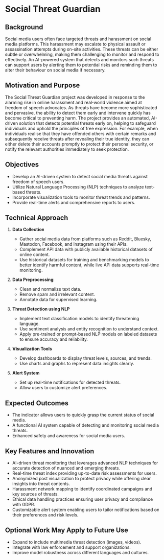 # Social Threat Guardian

## Background
Social media users often face targeted threats and harassment on social media platforms. This harassment may escalate to physical assault or assassination attempts during on-site activities. These threats can be either subtle or overwhelming, making them challenging to monitor and respond to effectively. An AI-powered system that detects and monitors such threats can support users by alerting them to potential risks and reminding them to alter their behaviour on social media if necessary.

## Motivation and Purpose
The Social Threat Guardian project was developed in response to the alarming rise in online harassment and real-world violence aimed at freedom of speech advocates. As threats have become more sophisticated and pervasive, the ability to detect them early and intervene quickly has become critical to preventing harm. The project provides an automated, AI-driven solution that detects potential threats early on, helping to safeguard individuals and uphold the principles of free expression. For example, when individuals realise that they have offended others with certain remarks and subsequently receive threats after revealing their true identity, they can either delete their accounts promptly to protect their personal security, or notify the relevant authorities immediately to seek protection.

## Objectives
- Develop an AI-driven system to detect social media threats against freedom of speech users.
- Utilize Natural Language Processing (NLP) techniques to analyze text-based threats.
- Incorporate visualization tools to monitor threat trends and patterns.
- Provide real-time alerts and comprehensive reports to users.

## Technical Approach
1. **Data Collection**
   - Gather social media data from platforms such as Reddit, Bluesky, Mastodon, Facebook, and Instagram using their APIs.
   - Complement API data with publicly available historical datasets of online content.
   - Use historical datasets for training and benchmarking models to better identify harmful content, while live API data supports real-time monitoring.

2. **Data Preprocessing**
   - Clean and normalize text data.
   - Remove spam and irrelevant content.
   - Annotate data for supervised learning.

3. **Threat Detection using NLP**
   - Implement text classification models to identify threatening language.
   - Use sentiment analysis and entity recognition to understand context.
   - Apply pre-trained or prompt-based NLP models on labeled datasets to ensure accuracy and reliability.

4. **Visualization Tools**
   - Develop dashboards to display threat levels, sources, and trends.
   - Use charts and graphs to represent data insights clearly.

5. **Alert System**
   - Set up real-time notifications for detected threats.
   - Allow users to customize alert preferences.

## Expected Outcomes
- The indicator allows users to quickly grasp the current status of social media.
- A functional AI system capable of detecting and monitoring social media threats.
- Enhanced safety and awareness for social media users.

## Key Features and Innovation
- AI-driven threat monitoring that leverages advanced NLP techniques for accurate detection of nuanced and emerging threats.
- Real-time threat index providing up-to-date risk assessments for users.
- Anonymized post visualization to protect privacy while offering clear insights into threat contents.
- Harassment network mapping to identify coordinated campaigns and key sources of threats.
- Ethical data handling practices ensuring user privacy and compliance with GDPR.
- Customizable alert system enabling users to tailor notifications based on their preferences and risk levels.

## Optional Work May Apply to Future Use
- Expand to include multimedia threat detection (images, videos).
- Integrate with law enforcement and support organizations.
- Improve model robustness across different languages and cultures.
